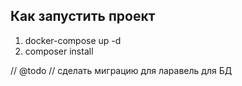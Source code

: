 ## Как запустить проект

1) docker-compose up -d
2) composer install

// @todo 
// сделать миграцию для ларавель для БД

